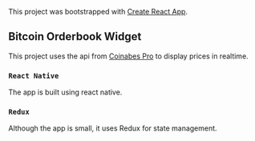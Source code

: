 This project was bootstrapped with [Create React App](https://github.com/facebook/create-react-app).

## Bitcoin Orderbook Widget

This project uses the api from [Coinabes Pro](https://pro.coinbase.com/) to display prices in realtime.

### `React Native`

The app is built using react native.

### `Redux`

Although the app is small, it uses Redux for state management.
